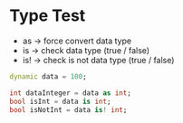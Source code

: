 # Type Test

- as -> force convert data type
- is -> check data type (true / false)
- is! -> check is not data type (true / false)

```dart
dynamic data = 100;

int dataInteger = data as int;
bool isInt = data is int;
bool isNotInt = data is! int;
```
